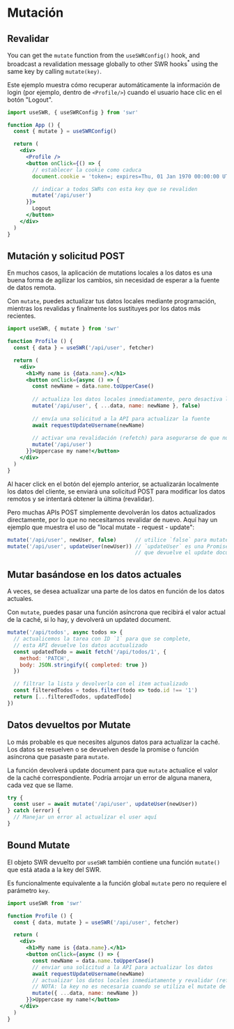# Mutación

## Revalidar

You can get the `mutate` function from the `useSWRConfig()` hook, and broadcast a revalidation message
globally to other SWR hooks<sup>*</sup> using the same key by calling `mutate(key)`.

Este ejemplo muestra cómo recuperar automáticamente la información de login (por ejemplo, dentro de `<Profile/>`) 
cuando el usuario hace clic en el botón "Logout".

```jsx
import useSWR, { useSWRConfig } from 'swr'

function App () {
  const { mutate } = useSWRConfig()

  return (
    <div>
      <Profile />
      <button onClick={() => {
        // establecer la cookie como caduca
        document.cookie = 'token=; expires=Thu, 01 Jan 1970 00:00:00 UTC; path=/;'

        // indicar a todos SWRs con esta key que se revaliden
        mutate('/api/user')
      }}>
        Logout
      </button>
    </div>
  )
}
```

## Mutación y solicitud POST

En muchos casos, la aplicación de mutations locales a los datos es una buena forma de agilizar los cambios, 
sin necesidad de esperar a la fuente de datos remota.

Con `mutate`, puedes actualizar tus datos locales mediante programación, mientras los revalidas y finalmente los 
sustituyes por los datos más recientes.

```jsx
import useSWR, { mutate } from 'swr'

function Profile () {
  const { data } = useSWR('/api/user', fetcher)

  return (
    <div>
      <h1>My name is {data.name}.</h1>
      <button onClick={async () => {
        const newName = data.name.toUpperCase()
        
        // actualiza los datos locales inmediatamente, pero desactiva la revalidación
        mutate('/api/user', { ...data, name: newName }, false)
        
        // envía una solicitud a la API para actualizar la fuente
        await requestUpdateUsername(newName)
        
        // activar una revalidación (refetch) para asegurarse de que nuestros datos locales son correctos
        mutate('/api/user')
      }}>Uppercase my name!</button>
    </div>
  )
}
```

Al hacer click en el botón del ejemplo anterior, se actualizarán localmente los datos del cliente, se enviará una solicitud POST 
para modificar los datos remotos y se intentará obtener la última (revalidar).

Pero muchas APIs POST simplemente devolverán los datos actualizados directamente, por lo que no necesitamos revalidar de nuevo. 
Aquí hay un ejemplo que muestra el uso de "local mutate - request - update":


```jsx
mutate('/api/user', newUser, false)      // utilice `false` para mutate sin revalidar
mutate('/api/user', updateUser(newUser)) // `updateUser` es una Promise de la solicitud,
                                         // que devuelve el update document
```

## Mutar basándose en los datos actuales

A veces, se desea actualizar una parte de los datos en función de los datos actuales.

Con `mutate`, puedes pasar una función asíncrona que recibirá el valor actual de la caché, si lo hay, y devolverá un updated document.

```jsx
mutate('/api/todos', async todos => {
  // actualicemos la tarea con ID `1` para que se complete,
  // esta API devuelve los datos acutualizado
  const updatedTodo = await fetch('/api/todos/1', {
    method: 'PATCH',
    body: JSON.stringify({ completed: true })
  })

  // filtrar la lista y devolverla con el item actualizado
  const filteredTodos = todos.filter(todo => todo.id !== '1')
  return [...filteredTodos, updatedTodo]
})
```

## Datos devueltos por Mutate

Lo más probable es que necesites algunos datos para actualizar la caché. Los datos se resuelven o se devuelven 
desde la promise o función asíncrona que pasaste para `mutate`.

La función devolverá update document para que `mutate` actualice el valor de la caché correspondiente. Podría arrojar un error de alguna manera, cada vez que se llame.


```jsx
try {
  const user = await mutate('/api/user', updateUser(newUser))
} catch (error) {
  // Manejar un error al actualizar el user aquí
}
```

## Bound Mutate

El objeto SWR devuelto por `useSWR` también contiene una función `mutate()` que está atada a la key del SWR.

Es funcionalmente equivalente a la función global `mutate` pero no requiere el parámetro `key`.

```jsx
import useSWR from 'swr'

function Profile () {
  const { data, mutate } = useSWR('/api/user', fetcher)

  return (
    <div>
      <h1>My name is {data.name}.</h1>
      <button onClick={async () => {
        const newName = data.name.toUpperCase()
        // enviar una solicitud a la API para actualizar los datos
        await requestUpdateUsername(newName)
        // actualizar los datos locales inmediatamente y revalidar (refetch)
        // NOTA: la key no es necesaria cuando se utiliza el mutate de useSWR, es pre-bound
        mutate({ ...data, name: newName })
      }}>Uppercase my name!</button>
    </div>
  )
}
```
